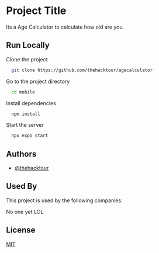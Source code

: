 
# Project Title

Its a Age Calculator to calculate how old are you.

## Run Locally

Clone the project

```bash
  git clone https://github.com/thehacktour/agecalculator
```

Go to the project directory

```bash
  cd mobile
```

Install dependencies

```bash
  npm install
```

Start the server

```bash
  npx expo start
```


## Authors

- [@thehacktour](https://github.com/thehacktour)


## Used By

This project is used by the following companies:

No one yet LOL


## License

[MIT](https://choosealicense.com/licenses/mit/)

